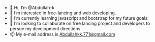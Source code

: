- 👋 Hi, I’m @Abdullah-k
- 👀 I’m interested in free-lancing and web developing.
- 🌱 I’m currently learning javascript and bootstrap for my future goals.
- 💞️ I’m looking to collaborate on free lancing project and developers to persue my development directions
- 📫 My e-mail address is Abdullahkk.771@gmail.com

<!---
Abdullah-k/Abdullah-k is a ✨ special ✨ repository because its `README.md` (this file) appears on your GitHub profile.
You can click the Preview link to take a look at your changes.
--->
